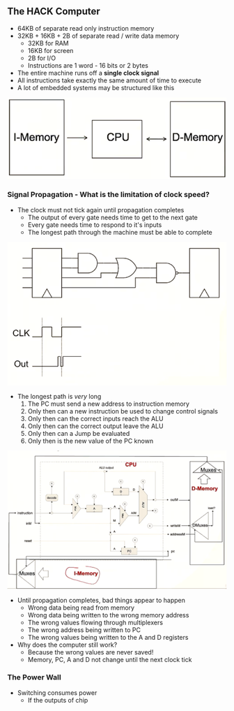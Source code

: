 ## The HACK Computer
- 64KB of separate read only instruction memory
- 32KB + 16KB + 2B of separate read / write data memory
	- 32KB for RAM
	- 16KB for screen
	- 2B for I/O
	- Instructions are 1 word - 16 bits or 2 bytes
- The entire machine runs off a **single clock signal**
- All instructions take exactly the same amount of time to execute
- A lot of embedded systems may be structured like this

![](Pasted%20image%2020231017113441.png)

### Signal Propagation - What is the limitation of clock speed?
- The clock must not tick again until propagation completes
	- The output of every gate needs time to get to the next gate
	- Every gate needs time to respond to it's inputs
	- The longest path through the machine must be able to complete

![](Pasted%20image%2020231017114054.png)

- The longest path is *very* long
	1. The PC must send a new address to instruction memory
	2. Only then can a new instruction be used to change control signals
	3. Only then can the correct inputs reach the ALU
	4. Only then can the correct output leave the ALU
	5. Only then can a Jump be evaluated
	6. Only then is the new value of the PC known

![](Pasted%20image%2020231017114758.png)

- Until propagation completes, bad things appear to happen
	- Wrong data being read from memory
	- Wrong data being written to the wrong memory address
	- The wrong values flowing through multiplexers
	- The wrong address being written to PC
	- The wrong values being written to the A and D registers
- Why does the computer still work?
	- Because the wrong values are never saved!
	- Memory, PC, A and D not change until  the next clock tick


### The Power Wall
- Switching consumes power
	- If the outputs of chip